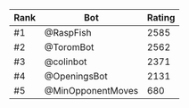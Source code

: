 Rank|Bot|Rating
---|---|---
#1|@RaspFish|2585
#2|@ToromBot|2562
#3|@colinbot|2371
#4|@OpeningsBot|2131
#5|@MinOpponentMoves|680
